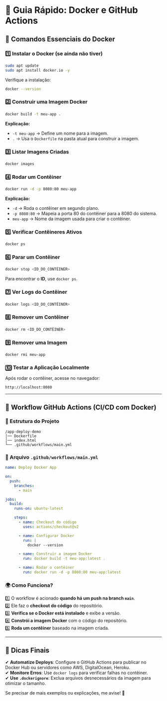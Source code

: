 # 📌 Guia Rápido: Docker e GitHub Actions

## 🐳 Comandos Essenciais do Docker

### 1️⃣ Instalar o Docker (se ainda não tiver)
```bash
sudo apt update
sudo apt install docker.io -y
```
Verifique a instalação:
```bash
docker --version
```

### 2️⃣ Construir uma Imagem Docker
```bash
docker build -t meu-app .
```
**Explicação:**  
- `-t meu-app` → Define um nome para a imagem.  
- `.` → Usa o `Dockerfile` na pasta atual para construir a imagem.

### 3️⃣ Listar Imagens Criadas
```bash
docker images
```

### 4️⃣ Rodar um Contêiner
```bash
docker run -d -p 8080:80 meu-app
```
**Explicação:**  
- `-d` → Roda o contêiner em segundo plano.  
- `-p 8080:80` → Mapeia a porta 80 do contêiner para a 8080 do sistema.  
- `meu-app` → Nome da imagem usada para criar o contêiner.

### 5️⃣ Verificar Contêineres Ativos
```bash
docker ps
```

### 6️⃣ Parar um Contêiner
```bash
docker stop <ID_DO_CONTÊINER>
```
Para encontrar o **ID**, use `docker ps`.

### 7️⃣ Ver Logs do Contêiner
```bash
docker logs <ID_DO_CONTÊINER>
```

### 8️⃣ Remover um Contêiner
```bash
docker rm <ID_DO_CONTÊINER>
```

### 9️⃣ Remover uma Imagem
```bash
docker rmi meu-app
```

### 🔟 Testar a Aplicação Localmente
Após rodar o contêiner, acesse no navegador:
```
http://localhost:8080
```

---

## 🚀 Workflow GitHub Actions (CI/CD com Docker)

### 📂 Estrutura do Projeto
```
/app-deploy-demo
│── Dockerfile
│── index.html
└── .github/workflows/main.yml
```

### 📝 Arquivo `.github/workflows/main.yml`
```yaml
name: Deploy Docker App

on:
  push:
    branches:
      - main

jobs:
  build:
    runs-on: ubuntu-latest

    steps:
      - name: Checkout do código
        uses: actions/checkout@v2

      - name: Configurar Docker
        run: |
          docker --version

      - name: Construir a imagem Docker
        run: docker build -t meu-app:latest .

      - name: Rodar o contêiner
        run: docker run -d -p 8080:80 meu-app:latest
```

### 🌍 Como Funciona?
1️⃣ O workflow é acionado **quando há um push na branch `main`**.  
2️⃣ Ele faz o **checkout do código** do repositório.  
3️⃣ **Verifica se o Docker está instalado** e exibe a versão.  
4️⃣ **Constrói a imagem Docker** com o código do repositório.  
5️⃣ **Roda um contêiner** baseado na imagem criada.

---

## 📌 Dicas Finais
✔ **Automatize Deploys**: Configure o GitHub Actions para publicar no Docker Hub ou servidores como AWS, DigitalOcean, Heroku.  
✔ **Monitore Erros**: Use `docker logs` para verificar falhas no contêiner.  
✔ **Use `.dockerignore`**: Exclua arquivos desnecessários da imagem para otimizar o tamanho.  

Se precisar de mais exemplos ou explicações, me avise! 🚀

